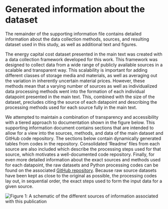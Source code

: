 # Generated information about the dataset

The remainder of the supporting information file contains detailed information about the data collection methods, sources, and resulting dataset used in this study, as well as additional text and figures.

The energy capital cost dataset presented in the main text was created with a data collection framework developed for this work. This framework was designed to collect data from a wide range of publicly available sources in a scalable and transparent way. This scalability is important for adding different classes of storage media and materials, as well as averaging out the variation in inherently uncertain material prices. However, these methods mean that a varying number of sources as well as individualized data processing methods went into the formation of each individual datapoint presented in the main text. This, combined with the size of the dataset, precludes citing the source of each datapoint and describing the processing methods used for each source fully in the main text.

We attempted to maintain a combination of transparency and accessibility with a tiered approach to documentation shown in the figure below. This supporting information document contains sections that are intended to allow for a view into the sources, methods, and data of the main dataset and GitHub code repository. The sections below contain dynamically generated tables from codes in the repository. Consolidated ‘Readme’ files from each source are also included which describe the processing steps used for that source, which motivates a well-documented code repository. Finally, for even more detailed information about the exact sources and methods used for each datapoint, the raw datasets and Python processing codes can be found on the associated [GitHub repository](https://github.com/MHDLab-Projects/Energy-Storage-Analysis). Because raw source datasets have been kept as close to the original as possible, the processing codes lay out, in sequential order, the exact steps used to form the input data for a given source.

![Figure 1: A schematic of the different sources of information associated with this publication](../../figures/output/SI_overview.drawio.png)